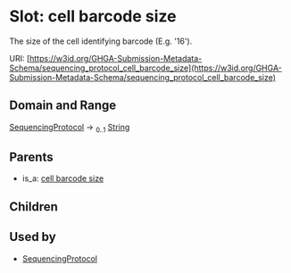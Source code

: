 
# Slot: cell barcode size


The size of the cell identifying barcode (E.g. '16').

URI: [https://w3id.org/GHGA-Submission-Metadata-Schema/sequencing_protocol_cell_barcode_size](https://w3id.org/GHGA-Submission-Metadata-Schema/sequencing_protocol_cell_barcode_size)


## Domain and Range

[SequencingProtocol](SequencingProtocol.md) &#8594;  <sub>0..1</sub> [String](types/String.md)

## Parents

 *  is_a: [cell barcode size](cell_barcode_size.md)

## Children


## Used by

 * [SequencingProtocol](SequencingProtocol.md)
